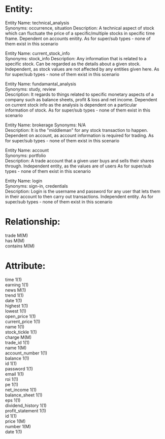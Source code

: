 
# Entity:

Entity Name: technical_analysis  
Synonyms: occurrence, situation
Description: A technical aspect of stock which can fluctuate the price of a specific/multiple stocks in specific time frame.
Dependent on accounts enitity.
As for super/sub types - none of them exist in this scenario

Entity Name: current_stock_info  
Synonyms: stock_info
Description: Any information that is related to a specific stock. Can be regarded as the details about a given stock.
Independent, as stock values are not affected by any entities given here.
As for super/sub types - none of them exist in this scenario

Entity Name: fundamantal_analysis  
Synonyms: study, review  
Description: It regards to things related to specific monetary aspects of a company such as balance sheets, profit & loss and net income.
Dependent on current stock info as the analysis is dependent on a particular information of stock.
As for super/sub types - none of them exist in this scenario

Entity Name: brokerage
Synonyms: N/A  
Description: It is the "middleman" for any stock transaction to happen.
Dependent on account, as account information is required for trading.
As for super/sub types - none of them exist in this scenario

Entity Name: account  
Synonyms: portfolio   
Description: A trade account that a given user buys and sells their shares through.
Independent entity, as the values are of users
As for super/sub types - none of them exist in this scenario

Entity Name: login  
Synonyms: sign-in, credentials  
Description: Login is the username and password for any user that lets them in their account to then carry out transactions.
Independent entity.
As for super/sub types - none of them exist in this scenario

# Relationship:
trade M(M)    
has M(M)   
contains M(M)   

# Attribute:
time 1(1)      
earning 1(1)   
news M(1)    
trend 1(1)   
date 1(1)    
highest 1(1)   
lowest 1(1)   
open_price 1(1)    
current_price 1(1)   
name 1(1)   
stock_tickle 1(1)    
charge M(M)    
trade_id 1(1)    
name 1(M)   
account_number 1(1)    
balance 1(1)    
id 1(1)   
password 1(1)    
email 1(1)    
roi 1(1)    
pe 1(1)   
net_income 1(1)   
balance_sheet 1(1)    
eps 1(1)   
dividend_history 1(1)   
profit_statement 1(1)    
id 1(1)   
price 1(M)  
number 1(M)  
date 1(1)  


